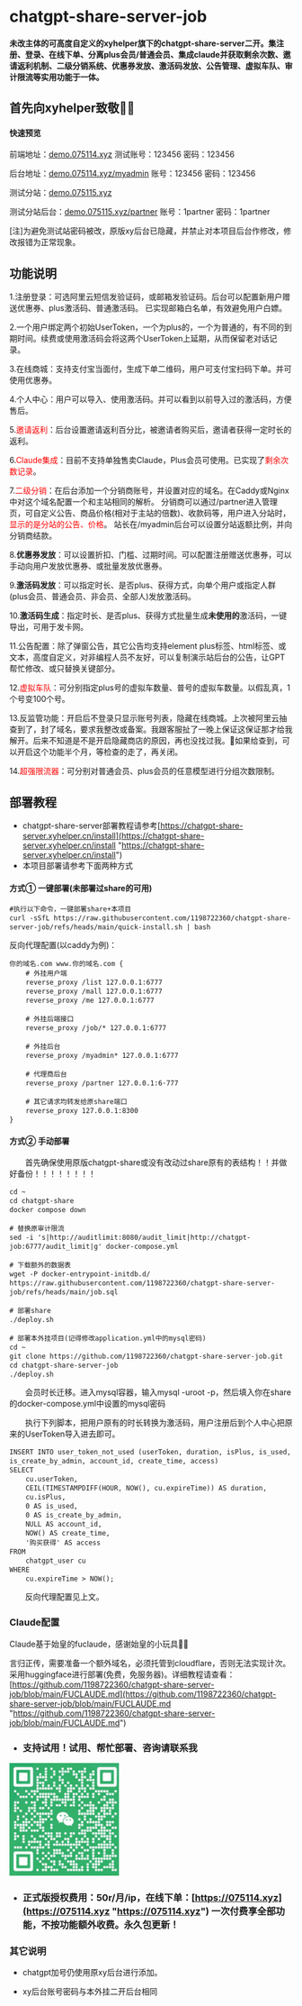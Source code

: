 # chatgpt-share-server-job
#### 未改主体的可高度自定义的xyhelper旗下的chatgpt-share-server二开。集注册、登录、在线下单、分离plus会员/普通会员、集成claude并获取剩余次数、邀请返利机制、二级分销系统、优惠券发放、激活码发放、公告管理、虚拟车队、审计限流等实用功能于一体。

## 首先向xyhelper致敬🫡🫡

#### 快速预览
前端地址：[demo.075114.xyz](https://demo.075114.xyz "demo.075114.xyz")   测试账号：123456  密码：123456

后台地址：[demo.075114.xyz/myadmin](https://demo.075114.xyz/myadmin "demo.075114.xyz/myadmin")  账号：123456 密码：123456

测试分站：[demo.075115.xyz](https://demo.075115.xyz "demo.075115.xyz")  

测试分站后台：[demo.075115.xyz/partner](https://demo.075115.xyz/partner "demo.075115.xyz/partner")   账号：1partner 密码：1partner

[注]为避免测试站密码被改，原版xy后台已隐藏，并禁止对本项目后台作修改，修改报错为正常现象。

## 功能说明
1.注册登录：可选阿里云短信发验证码，或邮箱发验证码。后台可以配置新用户赠送优惠券、plus激活码、普通激活码。 已实现邮箱白名单，有效避免用户白嫖。

2.一个用户绑定两个初始UserToken，一个为plus的，一个为普通的，有不同的到期时间。续费或使用激活码会将这两个UserToken上延期，从而保留老对话记录。

3.在线商城：支持支付宝当面付，生成下单二维码，用户可支付宝扫码下单。并可使用优惠券。

4.个人中心：用户可以导入、使用激活码。并可以看到以前导入过的激活码，方便售后。

5.<span style="color:red;">邀请返利</span>：后台设置邀请返利百分比，被邀请者购买后，邀请者获得一定时长的返利。

6.<span style="color:red;">Claude集成</span>：目前不支持单独售卖Claude，Plus会员可使用。已实现了<span style="color:red;">剩余次数记录</span>。

7.<span style="color:red;">二级分销</span>：在后台添加一个分销商账号，并设置对应的域名。在Caddy或Nginx中对这个域名配置一个和主站相同的解析。 分销商可以通过/partner进入管理页，可自定义公告、商品价格(相对于主站的倍数)、收款码等，用户进入分站时，<span style="color:red">显示的是分站的公告、价格</span>。 站长在/myadmin后台可以设置分站返额比例，并向分销商结款。

8.**优惠券发放**：可以设置折扣、门槛、过期时间。可以配置注册赠送优惠券，可以手动向用户发放优惠券、或批量发放优惠券。

9.**激活码发放**：可以指定时长、是否plus、获得方式，向单个用户或指定人群(plus会员、普通会员、非会员、全部人)发放激活码。

10.**激活码生成**：指定时长、是否plus、获得方式批量生成**未使用的**激活码，一键导出，可用于发卡网。

11.公告配置：除了弹窗公告，其它公告均支持element plus标签、html标签、或文本，高度自定义，对非编程人员不友好，可以复制演示站后台的公告，让GPT帮忙修改、或只替换关键部分。

12.<span style="color:red;">虚拟车队</span>：可分别指定plus号的虚拟车数量、普号的虚拟车数量。以假乱真，1个号变100个号。

13.反监管功能：开启后不登录只显示账号列表，隐藏在线商城。上次被阿里云抽查到了，封了域名，要求我整改或备案。我跟客服扯了一晚上保证这保证那才给我解开。后来不知道是不是开启隐藏商店的原因，再也没找过我。🫥如果给查到，可以开启这个功能半个月，等检查的走了，再关闭。

14.<span style="color:red;">超强限流器</span>：可分别对普通会员、plus会员的任意模型进行分组次数限制。

## 部署教程
- chatgpt-share-server部署教程请参考[https://chatgpt-share-server.xyhelper.cn/install](https://chatgpt-share-server.xyhelper.cn/install "https://chatgpt-share-server.xyhelper.cn/install")
- 本项目部署请参考下面两种方式
#### 方式① 一键部署(未部署过share的可用)
```shell
#执行以下命令，一键部署share+本项目
curl -sSfL https://raw.githubusercontent.com/1198722360/chatgpt-share-server-job/refs/heads/main/quick-install.sh | bash
```
反向代理配置(以caddy为例)：
```shell
你的域名.com www.你的域名.com {
    # 外挂用户端
    reverse_proxy /list 127.0.0.1:6777
    reverse_proxy /mall 127.0.0.1:6777
    reverse_proxy /me 127.0.0.1:6777
    
    # 外挂后端接口
    reverse_proxy /job/* 127.0.0.1:6777
    
    # 外挂后台
    reverse_proxy /myadmin* 127.0.0.1:6777
    
    # 代理商后台
    reverse_proxy /partner 127.0.0.1:6·777

    # 其它请求均转发给原share端口
    reverse_proxy 127.0.0.1:8300
}
```

#### 方式② 手动部署
&emsp;&emsp;首先确保使用原版chatgpt-share或没有改动过share原有的表结构！！并做好备份！！！！！！！！
```shell
cd ~
cd chatgpt-share
docker compose down

# 替换原审计限流
sed -i 's|http://auditlimit:8080/audit_limit|http://chatgpt-job:6777/audit_limit|g' docker-compose.yml

# 下载额外的数据表
wget -P docker-entrypoint-initdb.d/  https://raw.githubusercontent.com/1198722360/chatgpt-share-server-job/refs/heads/main/job.sql

# 部署share
./deploy.sh

# 部署本外挂项目(记得修改application.yml中的mysql密码)
cd ~
git clone https://github.com/1198722360/chatgpt-share-server-job.git
cd chatgpt-share-server-job
./deploy.sh
```

&emsp;&emsp;会员时长迁移。进入mysql容器，输入mysql -uroot -p，然后填入你在share的docker-compose.yml中设置的mysql密码

&emsp;&emsp;执行下列脚本，把用户原有的时长转换为激活码，用户注册后到个人中心把原来的UserToken导入进去即可。

```shell
INSERT INTO user_token_not_used (userToken, duration, isPlus, is_used, is_create_by_admin, account_id, create_time, access)
SELECT 
    cu.userToken, 
    CEIL(TIMESTAMPDIFF(HOUR, NOW(), cu.expireTime)) AS duration, 
    cu.isPlus, 
    0 AS is_used, 
    0 AS is_create_by_admin, 
    NULL AS account_id, 
    NOW() AS create_time, 
    '购买获得' AS access
FROM 
    chatgpt_user cu
WHERE 
    cu.expireTime > NOW();

```
&emsp;&emsp;反向代理配置见上文。

### Claude配置
Claude基于始皇的fuclaude，感谢始皇的小玩具🫡🫡

言归正传，需要准备一个额外域名，必须托管到cloudflare，否则无法实现计次。采用huggingface进行部署(免费，免服务器)。详细教程请查看：[https://github.com/1198722360/chatgpt-share-server-job/blob/main/FUCLAUDE.md](https://github.com/1198722360/chatgpt-share-server-job/blob/main/FUCLAUDE.md "https://github.com/1198722360/chatgpt-share-server-job/blob/main/FUCLAUDE.md")

- ### 支持试用！试用、帮忙部署、咨询请联系我
<img height="200px" src="https://raw.githubusercontent.com/1198722360/picture/main/20241002161540.png"/>

- ### 正式版授权费用：50r/月/ip，在线下单：[https://075114.xyz](https://075114.xyz "https://075114.xyz")  一次付费享全部功能，不按功能额外收费。永久包更新！

### 其它说明
- chatgpt加号仍使用原xy后台进行添加。

- xy后台账号密码与本外挂二开后台相同